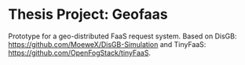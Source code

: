 # Thesis Project: Geofaas

Prototype for a geo-distributed FaaS request system. Based on DisGB: https://github.com/MoeweX/DisGB-Simulation and TinyFaaS: https://github.com/OpenFogStack/tinyFaaS.

